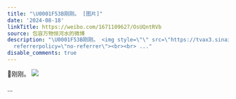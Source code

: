 ```yaml
---
title: "\U0001F53B刚刚。 [图片]"
date: '2024-08-18'
linkTitle: https://weibo.com/1671109627/OsUQntRVb
source: 包容万物恒河水的微博
description: "\U0001F53B刚刚。 <img style=\"\" src=\"https://tvax3.sinaimg.cn/large/639b1bfbly1hssm6imqzdj20ho055gmn.jpg\"
  referrerpolicy=\"no-referrer\"><br><br> ..."
disable_comments: true
---
```

🔻刚刚。 <img style="" src="https://tvax3.sinaimg.cn/large/639b1bfbly1hssm6imqzdj20ho055gmn.jpg" referrerpolicy="no-referrer"><br><br> ...
